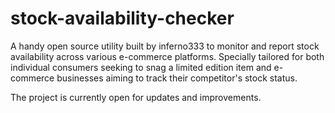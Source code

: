 # stock-availability-checker

A handy open source utility built by inferno333 to monitor and report stock availability across various e-commerce platforms. Specially tailored for both individual consumers seeking to snag a limited edition item and e-commerce businesses aiming to track their competitor's stock status.

The project is currently open for updates and improvements.